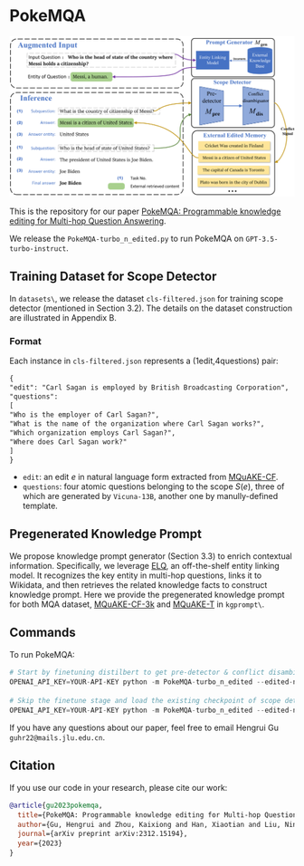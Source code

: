 # PokeMQA
<img src="fig/PokeMQA.png" width="800">

This is the repository for our paper [PokeMQA: Programmable knowledge editing for Multi-hop Question Answering](https://arxiv.org/abs/2312.15194).

We release the `PokeMQA-turbo_n_edited.py` to run PokeMQA on `GPT-3.5-turbo-instruct`.

## Training Dataset for Scope Detector
In `datasets\`, we release the dataset `cls-filtered.json` for training scope detector (mentioned in Section 3.2). The details on the dataset construction are illustrated in Appendix B.

### Format
Each instance in `cls-filtered.json` represents a (1edit,4questions) pair:
```
{
"edit": "Carl Sagan is employed by British Broadcasting Corporation",
"questions":
[
"Who is the employer of Carl Sagan?",
"What is the name of the organization where Carl Sagan works?",
"Which organization employs Carl Sagan?",
"Where does Carl Sagan work?"
]
}
```

* `edit`: an edit $e$ in natural language form extracted from [MQuAKE-CF](https://github.com/princeton-nlp/MQuAKE/tree/main).
* `questions`: four atomic questions belonging to the scope $S(e)$, three of which are generated by `Vicuna-13B`, another one by manully-defined template.
  
## Pregenerated Knowledge Prompt
We propose knowledge prompt generator (Section 3.3) to enrich contextual information. Specifically, we leverage [ELQ](https://github.com/facebookresearch/BLINK/tree/main/elq), an off-the-shelf entity linking model. It recognizes the key entity in multi-hop questions, links it to Wikidata, and then retrieves the related knowledge facts to construct knowledge prompt. Here we provide the pregenerated knowledge prompt for both MQA dataset, [MQuAKE-CF-3k](https://github.com/princeton-nlp/MQuAKE/tree/main) and [MQuAKE-T](https://github.com/princeton-nlp/MQuAKE/tree/main) in `kgprompt\`.

## Commands
To run PokeMQA:
```python
# Start by finetuning distilbert to get pre-detector & conflict disambiguator
OPENAI_API_KEY=YOUR-API-KEY python -m PokeMQA-turbo_n_edited --edited-num 1 --dataset MQuAKE-CF-3k --retraining_detector --retraining_disambiguator --activate_kgprompt

# Skip the finetune stage and load the existing checkpoint of scope detector
OPENAI_API_KEY=YOUR-API-KEY python -m PokeMQA-turbo_n_edited --edited-num 3000 --dataset MQuAKE-CF-3k --detector_name detector-ckpt --dis_name dis-ckpt --activate_kgprompt
```
If you have any questions about our paper, feel free to email Hengrui Gu `guhr22@mails.jlu.edu.cn`.
## Citation
If you use our code in your research, please cite our work:
```bibtex
@article{gu2023pokemqa,
  title={PokeMQA: Programmable knowledge editing for Multi-hop Question Answering},
  author={Gu, Hengrui and Zhou, Kaixiong and Han, Xiaotian and Liu, Ninghao and Wang, Ruobing and Wang, Xin},
  journal={arXiv preprint arXiv:2312.15194},
  year={2023}
}
```

